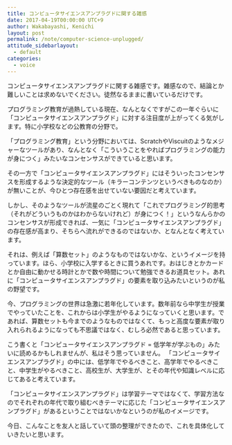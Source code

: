 ```yaml
---
title: コンピュータサイエンスアンプラグドに関する雑感
date: 2017-04-19T00:00:00 UTC+9
author: Wakabayashi, Kenichi
layout: post
permalink: /note/computer-science-unplugged/
attitude_sidebarlayout:
  - default
categories:
  - voice
---
```

コンピュータサイエンスアンプラグドに関する雑感です。雑感なので、結論とか難しいことは求めないでください。徒然なるままに書いているだけです。

プログラミング教育が過熱している現在、なんとなくですがこの一年ぐらいに「コンピュータサイエンスアンプラグド」に対する注目度が上がってくる気がします。特に小学校などの公教育の分野で。

「プログラミング教育」という分野においては、ScratchやViscuitのようなメジャーなツールがあり、なんとなく「こういうことをやればプログラミングの能力が身につく」みたいなコンセンサスができていると思います。

その一方で「コンピュータサイエンスアンプラグド」にはそういったコンセンサスを形成するような決定的なツール（キラーコンテンツというべきものなのか）が無いことが、今ひとつ存在感を出せていない要因だと考えています。

しかし、そのようなツールが流星のごとく現れて「これでプログラミング的思考（それがどういうものかはわからないけれど）が身につく！」というなんらかのコンセンサスが形成できれば、一気に「コンピュータサイエンスアンプラグド」の存在感が高まり、そちらへ流れができるのではないか、となんとなく考えています。

それは、例えば「算数セット」のようなものではないかな、というイメージを持っています。ほら、小学校に入学するときに買うあれです。おはじきとかカードとか自由に動かせる時計とかで数や時間について勉強できるお道具セット。あれに「コンピュータサイエンスアンプラグド」の要素を取り込みたいというのが私の野望です。

今、プログラミングの世界は急激に若年化しています。数年前なら中学生が授業でやっていたことを、これからは小学生がやるようになっていくと思います。であれば、算数セットも今までのようなものではなくて、もっと高度な要素が取り入れられるようになっても不思議ではなく、むしろ必然であると思っています。

こう書くと「コンピュータサイエンスアンプラグド = 低学年が学ぶもの」みたいに読めるかもしれませんが、私はそう思っていません。
「コンピュータサイエンスアンプラグド」の中には、低学年でやるべきこと、高学年でやるべきこと、中学生がやるべきこと、高校生が、大学生が、とその年代や知識レベルに応じてあると考えています。

「コンピュータサイエンスアンプラグド」は学習テーマではなくて、学習方法なのでそれぞれの年代で取り組むべきテーマに応じた「コンピュータサイエンスアンプラグド」があるということではないかなというのが私のイメージです。

今日、こんなことを友人と話していて頭の整理ができたので、これを具体化していきたいと思います。